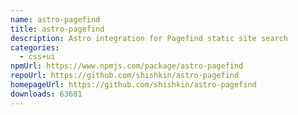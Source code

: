 ```yaml
---
name: astro-pagefind
title: astro-pagefind
description: Astro integration for Pagefind static site search
categories:
  - css+ui
npmUrl: https://www.npmjs.com/package/astro-pagefind
repoUrl: https://github.com/shishkin/astro-pagefind
homepageUrl: https://github.com/shishkin/astro-pagefind
downloads: 63681
---
```

